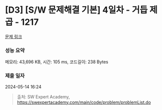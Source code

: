 # [D3] [S/W 문제해결 기본] 4일차 - 거듭 제곱 - 1217 

[문제 링크](https://swexpertacademy.com/main/code/problem/problemDetail.do?contestProbId=AV14dUIaAAUCFAYD) 

### 성능 요약

메모리: 43,696 KB, 시간: 105 ms, 코드길이: 238 Bytes

### 제출 일자

2024-05-14 16:24



> 출처: SW Expert Academy, https://swexpertacademy.com/main/code/problem/problemList.do